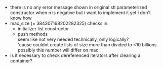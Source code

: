 - there is no any error message shown in original stl parameterized constructor when n is negative but i want to implement it yet i don't know how  
- max_size (= 384307168202282325) checks in:  
  - initializer list constructor  
  - push methods  
seem like not very needed technically, only logically?  
'cause couldnt create lists of size more than divided to <10 billions. possibly this number will differ on mac  
- is it necessary to check dereferenced iterators after clearing a container?  
